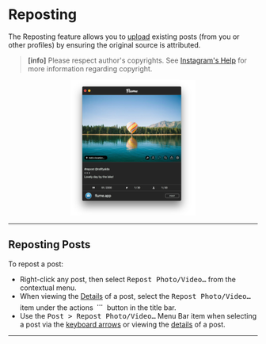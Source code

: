 # Reposting

The Reposting feature allows you to [upload](//views/upload.md) existing posts (from you or other profiles) by ensuring the original source is attributed. 

> **[info]**
> Please respect author's copyrights. See [Instagram's Help](https://help.instagram.com/126382350847838) for more information regarding copyright.

<p style="text-align: center; margin-top: 1em;"><img src="/views/assets/reposting.png" width="50%" height="50%" /></p>

------

## Reposting Posts

To repost a post:

- Right-click any post, then select <kbd>Repost Photo/Video…</kbd> from the contextual menu.
- When viewing the [Details](//views/detailview.md) of a post, select the <kbd>Repost Photo/Video…</kbd> item under the actions <img src="/views/assets/actions-menu.png" width="20" height="20" /> button in the title bar.
- Use the <kbd>Post > Repost Photo/Video…</kbd> Menu Bar item when selecting a post via the [keyboard arrows](/misc/keyboard-shortcuts.md) or viewing the [details](/views/detailview.md) of a post.

-----